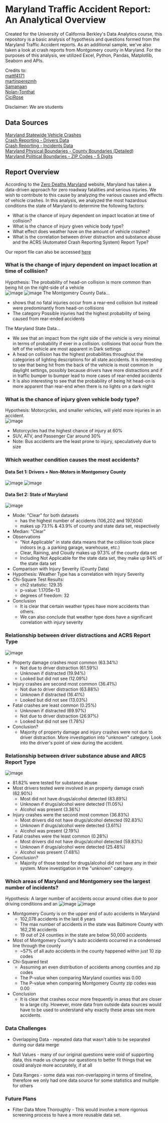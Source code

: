 # Maryland Traffic Accident Report: An Analytical Overview

Created for the University of California Berkley's Data Analytics course, this repository is a basic analysis of hypothesis and questions formed from the Maryland Traffic Accident reports. As an additional sample, we've also taken a look at crash reports from Montgomery county in Maryland. For the purposes of this analysis, we utilized Excel, Python, Pandas, Matplotlib, Seaborn and APIs.

Credits to:  
[mattf4171](https://github.com/mattf4171)  
[martinperezmh](https://github.com/martinperezmh)  
[Samanaan](https://github.com/Samanaan)  
[Nolan-Tonthat](https://github.com/Nolan-Tonthat)  
[CiciRose](https://github.com/CiciRose)

Disclaimer: We are students

## Data Sources

[Maryland Statewide Vehicle Crashes](https://catalog.data.gov/dataset/maryland-statewide-vehicle-crashes)  
[Crash Reporting - Drivers Data](https://catalog.data.gov/dataset/crash-reporting-drivers-data)  
[Crash Reporting - Incidents Data](https://data.montgomerycountymd.gov/Public-Safety/Crash-Reporting-Incidents-Data/bhju-22kf)  
[Maryland Physical Boundaries - County Boundaries (Detailed)](https://data.imap.maryland.gov/datasets/maryland::maryland-physical-boundaries-county-boundaries-detailed/explore?location=39.112176%2C-75.214890%2C8.00)  
[Maryland Political Boundaries - ZIP Codes - 5 Digits](https://data.imap.maryland.gov/datasets/maryland::maryland-political-boundaries-zip-codes-5-digit/explore?location=39.051957%2C-76.924091%2C10.00)  

## Report Overview

According to the [Zero Deaths Maryland](https://zerodeathsmd.gov/resources/crashdata/) website, Maryland has taken a data-driven approach for zero roadway fatalities and serious injuries. We wish to contribute to this cause by analyzing the various causes and effects of vehicle crashes. In this analysis, we analyzed the most hazardous conditions the state of Maryland to determine the following factors:  
* What is the chance of injury dependent on impact location at time of collision?
* What is the chance of injury given vehicle body type?
* What effect does weather have on the amount of vehicle crashes?
* What is the correlation between driver distraction and substance abuse and the ACRS (Automated Crash Reporting System) Report Type?

Our report file can also be accessed [here](https://docs.google.com/presentation/d/1g3qQqzpmoA4AUN7YhMe25vYk61qLxh9zNc-qlXNvWAo/edit#slide=id.g230f81c7ee2_1_1)
 

### What is the change of injury dependent on impact location at time of collision?
Hypothesis: The probability of head-on collision is more common than being hit on the right-side of a vehicle  
![image](https://raw.githubusercontent.com/mattf4171/Montgomery-County-Collision-Analysis/main/images/CountyDistOfImpactProb.png)
![image](https://raw.githubusercontent.com/mattf4171/Montgomery-County-Collision-Analysis/main/images/StateDistOfImpactProb.png)
The Montgomery County Data...  
* shows that no fatal injuries occur from a rear-end collision but instead were predominantly from head-on collisions   
* The category Possible injuries had the highest probability of being caused from rear-ended accidents  

The Maryland State Data...
* We see that an impact from the right side of the vehicle is very minimal in terms of probability if ever in a collision. collisions that occur from the left of the vehicle are most apparent in Dark settings
* A head on collision has the highest probabilities throughout the categories of lighting descriptions for all state accidents. It is interesting to see that being hit from the back of the vehicle is most common in daylight settings, possibly because drivers have more distractions and if in traffic bumper to bumper lead to more cases of rear-ended accidents
* It is also interesting to see that the probability of being hit head-on is more apparent than rear-end when there is no lights on a dark night

### What is the chance of injury given vehicle body type?
Hypothesis: Motorcycles, and smaller vehicles, will yield more injuries in an accident.  
![image](https://raw.githubusercontent.com/mattf4171/Montgomery-County-Collision-Analysis/main/images/ChanceOfInjuryDependentOnVehicleBodyType.png)  
* Motorcycles had the highest chance of injury at 60%
* SUV, ATV, and Passenger Car around 30%
* Note: Bus accidents are the least prone to injury, speculatively due to size

### Which weather condition causes the most accidents?
#### Data Set 1: Drivers + Non-Motors in Montgomery County  
![image](https://raw.githubusercontent.com/mattf4171/Montgomery-County-Collision-Analysis/main/images/AccidentsByWeatherCounty.png)
![image](https://raw.githubusercontent.com/mattf4171/Montgomery-County-Collision-Analysis/main/images/log10AccidentsByWeatherCounty.png)

#### Data Set 2: State of Maryland
![image](https://raw.githubusercontent.com/mattf4171/Montgomery-County-Collision-Analysis/main/images/AccidentsByWeatherState.png)

* Mode: "Clear" for both datasets
  * has the highest number of accidents (106,202 and 197,604)
  * makes up 73.1% & 43.9% of county and state data set, respectively
* Median: "Clear"
* Observations
  * "Not Applicable" in state data means that the collision took place indoors (e.g. a parking garage, warehouse, etc.)
  * Clear, Raining, and Cloudy makes up 97.3% of the county data set 
  * Including Not Applicable for the state data set, they make up 94% of the state data set
* Comparison with Injury Severity (County Data)
* Hypothesis: Weather Type has a correlation with Injury Severity 
* Chi-Square Test Results:
  * chi2 statistic: 129.35
  * p-value: 1.1705e-13
  * degrees of freedom: 32
* Conclusion
  * It is clear that certain weather types have more accidents than others.
  * We can also conclude that weather type does have a significant correlation with injury severity

### Relationship between driver distractions and ACRS Report Type
![image](https://raw.githubusercontent.com/mattf4171/Montgomery-County-Collision-Analysis/main/images/Driver_Distractions.png)
* Property damage crashes most common (63.34%)
  * Not due to driver distraction (61.59%)
  * Unknown if distracted (19.94%)
  * Looked but did not see (12.09%)
* Injury crashes are second most common (36.41%)
  * Not due to driver distraction (63.88%)
  * Unknown if distracted (16.41%)
  * Looked but did not see (13.03%)
* Fatal crashes are least common (0.25%)
  * Unknown if distracted (69.97%)
  * Not due to driver distraction (26.97%)
  * Looked but did not see (1.78%)
* Conclusion?
  * Majority of property damage and injury crashes were not due to driver distraction. More investigation into "unknown" category. Look into the driver's point of view during the accident.

### Relationship between driver substance abuse and ARCS Report Type
![image](https://raw.githubusercontent.com/mattf4171/Montgomery-County-Collision-Analysis/main/images/Driver_Substance_Abuse.png)
* 81.82% were tested for substance abuse
* Most drivers tested were involved in an property damage crash (62.90%)
  * Most did not have drugs/alcohol detected (83.89%)
  * Unknown if drugs/alcohol were detected (11.05%)
  * Alcohol was present (3.36%)
* Injury crashes were the second most common (36.83%)
  * Most drivers did not have drugs/alcohol detected (92.83%)
  * Unknown if drugs/alcohol were detected (3.61%)
  * Alcohol was present (2.19%)
* Fatal crashes were the least common (0.28%)
  * Most drivers did not have drugs/alcohol detected (59.83%)
  * Unknown if drugs/alcohol were detected (25.48%)
  * Alcohol was present (7.48%)
* Conclusion?
  * Majority of those tested for drugs/alcohol did not have any in their system. More investigation in the "unknown" category.

### Which areas of Maryland and Montgomery see the largest number of incidents?  

Hypothesis: A larger number of accidents occur around cities due to poor driving conditions and an
![image](https://raw.githubusercontent.com/Samanaan/Montgomery_Accident_Report/main/Accidents_per_county.png)
![image](https://raw.githubusercontent.com/Samanaan/Montgomery_Accident_Report/main/Accidents_per_zip.png)  
* Montgomery County is on the upper end of auto accidents in Maryland
  * 102,078 accidents in the last 8 years
  * The max number of accidents in the state was Baltimore County with 162,216 accidents
  * 19 out of 24 counties in the state are below 50,000 accidents
* Most of Montgomery County's auto accidents occurred in a condensed line through the county
  * ~57% of all auto accidents in the county happened within just 10 zip codes
* Chi-Squared test
  * Assuming an even distribution of accidents among counties and zip codes
  * The P-value when comparing Maryland counties was 0.00
  * The P-value when comparing Montgomery County zip codes was 0.00
* Conclusion
  * It is clear that crashes occur more frequently in areas that are closer to a large city. However, more data from outside data sources would have to be used to understand why exactly these areas see more accidents.

### Data Challenges
* Overlapping Data - repeated data that wasn't able to be separated during our data merge

* Null Values - many of our original questions were void of supporting data, this made us change our questions to better fit things that we could analyze more accurately, if at all

* Data Ranges - some data was non-overlapping in terms of timeline, therefore we only had one data source for some statistics and multiple for others

### Future Plans
* Filter Data More Thoroughly - This would involve a more rigorous screening process to have a more reusable data set.
